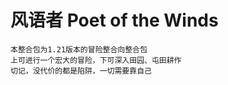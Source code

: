 # 风语者 Poet of the Winds

    本整合包为1.21版本的冒险整合向整合包
    上可进行一个宏大的冒险，下可深入田园、屯田耕作
    切记，没代价的都是陷阱，一切需要靠自己

